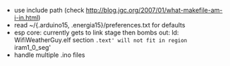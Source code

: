 - use include path 
  (check http://blog.jgc.org/2007/01/what-makefile-am-i-in.html)
- read ~/{.arduino15, .energia15}/preferences.txt for defaults
- esp core: currently gets to link stage then bombs out:
    ld: WifiWeatherGuy.elf section `.text' will not fit in region `iram1_0_seg'
- handle multiple .ino files
